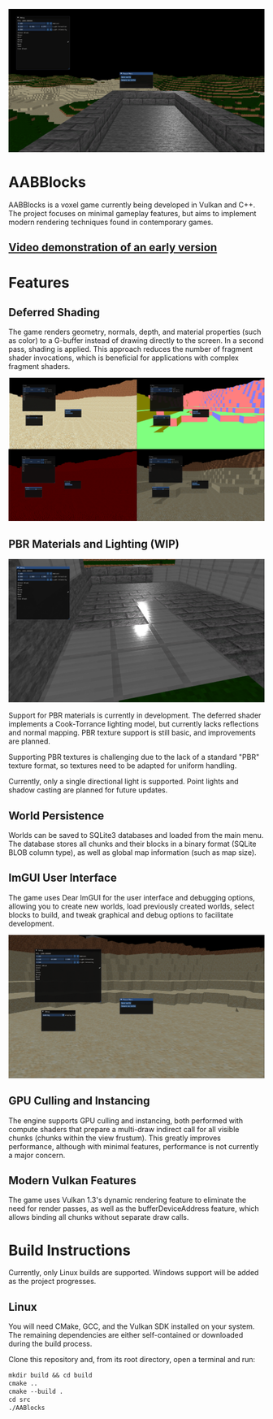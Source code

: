 ![screenshot of the game](screenshots/banner.png)

# AABBlocks

AABBlocks is a voxel game currently being developed in Vulkan and C++.  
The project focuses on minimal gameplay features, but aims to implement modern rendering techniques found in contemporary games.

## [Video demonstration of an early version](https://www.youtube.com/watch?v=6l75Lxx1cUg)

# Features

## Deferred Shading

The game renders geometry, normals, depth, and material properties (such as color) to a G-buffer instead of drawing directly to the screen. In a second pass, shading is applied. This approach reduces the number of fragment shader invocations, which is beneficial for applications with complex fragment shaders.

![g-buffer (albedo, normals and material) and actual frame.](screenshots/g-buffer.png)

## PBR Materials and Lighting (WIP)

![PBR](screenshots/pbr.png)

Support for PBR materials is currently in development. The deferred shader implements a Cook-Torrance lighting model, but currently lacks reflections and normal mapping. PBR texture support is still basic, and improvements are planned.

Supporting PBR textures is challenging due to the lack of a standard "PBR" texture format, so textures need to be adapted for uniform handling.

Currently, only a single directional light is supported. Point lights and shadow casting are planned for future updates.

## World Persistence

Worlds can be saved to SQLite3 databases and loaded from the main menu.  
The database stores all chunks and their blocks in a binary format (SQLite BLOB column type), as well as global map information (such as map size).

## ImGUI User Interface

The game uses Dear ImGUI for the user interface and debugging options, allowing you to create new worlds, load previously created worlds, select blocks to build, and tweak graphical and debug options to facilitate development.

![User interface with ImGui](screenshots/imgui_sample.png)

## GPU Culling and Instancing

The engine supports GPU culling and instancing, both performed with compute shaders that prepare a multi-draw indirect call for all visible chunks (chunks within the view frustum). This greatly improves performance, although with minimal features, performance is not currently a major concern.

## Modern Vulkan Features

The game uses Vulkan 1.3's dynamic rendering feature to eliminate the need for render passes, as well as the bufferDeviceAddress feature, which allows binding all chunks without separate draw calls.

# Build Instructions

Currently, only Linux builds are supported. Windows support will be added as the project progresses.

## Linux

You will need CMake, GCC, and the Vulkan SDK installed on your system. The remaining dependencies are either self-contained or downloaded during the build process.

Clone this repository and, from its root directory, open a terminal and run:

```
mkdir build && cd build
cmake ..
cmake --build .
cd src
./AABlocks
```